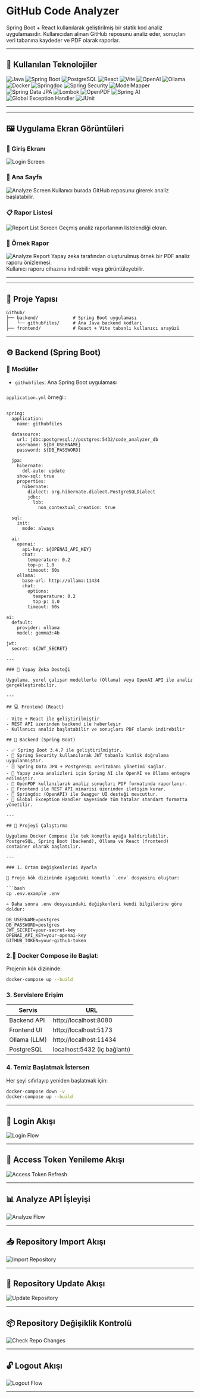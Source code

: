 # GitHub Code Analyzer

Spring Boot + React kullanılarak geliştirilmiş bir statik kod analiz uygulamasıdır. Kullanıcıdan alınan GitHub reposunu analiz eder, sonuçları veri tabanına kaydeder ve PDF olarak raporlar.

---

## 🧰 Kullanılan Teknolojiler

![Java](https://img.shields.io/badge/Java-17-blue?logo=java)
![Spring Boot](https://img.shields.io/badge/Spring%20Boot-3.4.7-success?logo=springboot)
![PostgreSQL](https://img.shields.io/badge/PostgreSQL-14-blue?logo=postgresql)
![React](https://img.shields.io/badge/React-19.1.0-61DAFB?logo=react)
![Vite](https://img.shields.io/badge/Vite-7.0.0-purple?logo=vite)
![OpenAI](https://img.shields.io/badge/OpenAI-GPT4-black?logo=openai)
![Ollama](https://img.shields.io/badge/Ollama-local--LLM-green?logo=data)
![Docker](https://img.shields.io/badge/Docker-Compose-blue?logo=docker)
![Springdoc](https://img.shields.io/badge/Springdoc-OpenAPI-blue?logo=openapiinitiative)
![Spring Security](https://img.shields.io/badge/Spring%20Security-JWT--based-green?logo=spring)
![ModelMapper](https://img.shields.io/badge/ModelMapper-Entity--DTO-blue)
![Spring Data JPA](https://img.shields.io/badge/Spring%20Data%20JPA-Hibernate-red?logo=hibernate)
![Lombok](https://img.shields.io/badge/Lombok-Auto--Code-yellow?logo=lombok)
![OpenPDF](https://img.shields.io/badge/OpenPDF-PDF--Reports-lightgrey)
![Spring AI](https://img.shields.io/badge/Spring%20AI-OpenAI%2FOllama-blueviolet?logo=openai)
![Global Exception Handler](https://img.shields.io/badge/Error%20Handling-Custom--Exceptions-critical)
![JUnit](https://img.shields.io/badge/JUnit-Testing-red?logo=junit5)


---

---

## 🖼️ Uygulama Ekran Görüntüleri

### 🔐 Giriş Ekranı
![Login Screen](images/login_screen.jpg)

### 🧠 Ana Sayfa
![Analyze Screen](images/analyze_screen.jpg)
Kullanıcı burada GitHub reposunu girerek analiz başlatabilir.

### 📋 Rapor Listesi
![Report List Screen](images/report_list_screen.jpg)
Geçmiş analiz raporlarının listelendiği ekran.

### 📄 Örnek Rapor
![Analyze Report](images/analyze_report.jpg)
Yapay zeka tarafından oluşturulmuş örnek bir PDF analiz raporu önizlemesi.  
Kullanıcı raporu cihazına indirebilir veya görüntüleyebilir.

---

---

## 📁 Proje Yapısı

```
Github/
├── backend/             # Spring Boot uygulaması
│   └── githubfiles/     # Ana Java backend kodları
├── frontend/            # React + Vite tabanlı kullanıcı arayüzü
```

---

## ⚙️ Backend (Spring Boot)

### 📁 Modüller

- `githubfiles`: Ana Spring Boot uygulaması

### 

`application.yml` örneği::

```properties

spring:
  application:
    name: githubfiles

  datasource:
    url: jdbc:postgresql://postgres:5432/code_analyzer_db
    username: ${DB_USERNAME}
    password: ${DB_PASSWORD}

  jpa:
    hibernate:
      ddl-auto: update
    show-sql: true
    properties:
      hibernate:
        dialect: org.hibernate.dialect.PostgreSQLDialect
        jdbc:
          lob:
            non_contextual_creation: true

  sql:
    init:
      mode: always

  ai:
    openai:
      api-key: ${OPENAI_API_KEY}
      chat:
        temperature: 0.2
        top-p: 1.0
        timeout: 60s
    ollama:
      base-url: http://ollama:11434
      chat:
        options:
          temperature: 0.2
          top-p: 1.0
        timeout: 60s

ai:
  default:
    provider: ollama
    model: gemma3:4b

jwt:
  secret: ${JWT_SECRET}

---

### 🧠 Yapay Zeka Desteği

Uygulama, yerel çalışan modellerle (Ollama) veya OpenAI API ile analiz gerçekleştirebilir.

---

## 💻 Frontend (React)

- Vite + React ile geliştirilmiştir
- REST API üzerinden backend ile haberleşir
- Kullanıcı analiz başlatabilir ve sonuçları PDF olarak indirebilir

## 🧠 Backend (Spring Boot)

- ✅ Spring Boot 3.4.7 ile geliştirilmiştir.
- 🔐 Spring Security kullanılarak JWT tabanlı kimlik doğrulama uygulanmıştır.
- 🗄️ Spring Data JPA + PostgreSQL veritabanı yönetimi sağlar.
- 🧠 Yapay zeka analizleri için Spring AI ile OpenAI ve Ollama entegre edilmiştir.
- 📄 OpenPDF kullanılarak analiz sonuçları PDF formatında raporlanır.
- 🔗 Frontend ile REST API mimarisi üzerinden iletişim kurar.
- 📘 Springdoc (OpenAPI) ile Swagger UI desteği mevcuttur.
- 🧹 Global Exception Handler sayesinde tüm hatalar standart formatta yönetilir.

---

## 🚀 Projeyi Çalıştırma

Uygulama Docker Compose ile tek komutla ayağa kaldırılabilir. PostgreSQL, Spring Boot (backend), Ollama ve React (frontend) container olarak başlatılır.

---

### 1. Ortam Değişkenlerini Ayarla

📝 Proje kök dizininde aşağıdaki komutla `.env` dosyasını oluştur:

```bash
cp .env.example .env

✍️ Daha sonra .env dosyasındaki değişkenleri kendi bilgilerine göre doldur:

DB_USERNAME=postgres
DB_PASSWORD=postgres
JWT_SECRET=your-secret-key
OPENAI_API_KEY=your-openai-key
GITHUB_TOKEN=your-github-token
```

### 2.🐳 Docker Compose ile Başlat:

Projenin kök dizininde:

```bash
docker-compose up --build
```

### 3. Servislere Erişim

| Servis         | URL                          |
|----------------|------------------------------|
| Backend API    | http://localhost:8080        |
| Frontend UI    | http://localhost:5173        |
| Ollama (LLM)   | http://localhost:11434       |
| PostgreSQL     | localhost:5432 (iç bağlantı) |

### 4. Temiz Başlatmak İstersen

Her şeyi sıfırlayıp yeniden başlatmak için:

```bash
docker-compose down -v
docker-compose up --build
```
---

## 🔐 Login Akışı

![Login Flow](images/login_diagram.png)

---

## 🔁 Access Token Yenileme Akışı

![Access Token Refresh](images/access_token_refresh_diagram.png)

---

## 📊 Analyze API İşleyişi

![Analyze Flow](images/analyze_diagram.png)

---

## 📥 Repository Import Akışı

![Import Repository](images/import_repository_diagram.png)

---

## 🔄 Repository Update Akışı

![Update Repository](images/update_repository_diagram.png)

---

## 📦 Repository Değişiklik Kontrolü

![Check Repo Changes](images/check_all_repositories_has_changed_diagram.png)

---

## 🔓 Logout Akışı

![Logout Flow](images/logout_diagram.png)

---